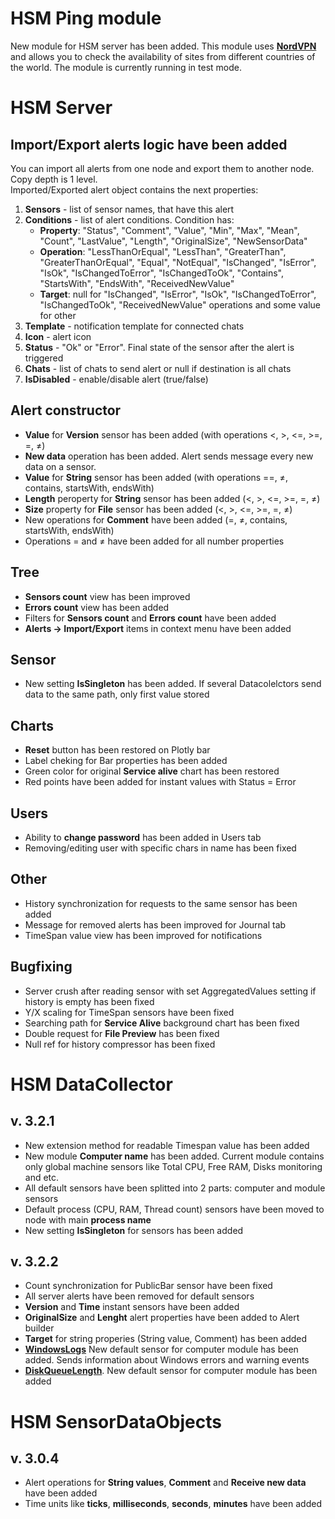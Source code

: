 # HSM Ping module
New module for HSM server has been added. This module uses [**NordVPN**](https://nordvpn.com/) and allows you to check the availability of sites from different countries of the world. The module is currently running in test mode.

# HSM Server

## Import/Export alerts logic have been added
You can import all alerts from one node and export them to another node. Copy depth is 1 level.  
Imported/Exported alert object contains the next properties:
1. **Sensors** - list of sensor names, that have this alert
2. **Conditions** - list of alert conditions. Condition has:
    - **Property**: "Status", "Comment", "Value", "Min", "Max", "Mean", "Count", "LastValue", "Length", "OriginalSize", "NewSensorData"
    - **Operation**: "LessThanOrEqual", "LessThan", "GreaterThan", "GreaterThanOrEqual", "Equal", "NotEqual", "IsChanged", "IsError", "IsOk", "IsChangedToError", "IsChangedToOk", "Contains", "StartsWith", "EndsWith", "ReceivedNewValue"
    - **Target**: null for "IsChanged", "IsError", "IsOk", "IsChangedToError", "IsChangedToOk", "ReceivedNewValue" operations and some value for other
3. **Template** - notification template for connected chats
4. **Icon** - alert icon
5. **Status** - "Ok" or "Error". Final state of the sensor after the alert is triggered
6. **Chats** - list of chats to send alert or null if destination is all chats
7. **IsDisabled** - enable/disable alert (true/false)

## Alert constructor
* **Value** for **Version** sensor has been added (with operations <, >, <=, >=, =, ≠)
* **New data** operation has been added. Alert sends message every new data on a sensor.
* **Value** for **String** sensor has been added (with operations ==, ≠, contains, startsWith, endsWith)
* **Length** peroperty for **String** sensor has been added (<, >, <=, >=, =, ≠)
* **Size** property for **File** sensor has been added (<, >, <=, >=, =, ≠)
* New operations for **Comment** have been added (=, ≠, contains, startsWith, endsWith)
* Operations = and ≠ have been added for all number properties

## Tree
* **Sensors count** view has been improved
* **Errors count** view has been added
* Filters for **Sensors count** and **Errors count** have been added
* **Alerts -> Import/Export** items in context menu have been added

## Sensor
* New setting **IsSingleton** has been added. If several Datacolelctors send data to the same path, only first value stored

## Charts
* **Reset** button has been restored on Plotly bar
* Label cheking for Bar properties has been added
* Green color for original **Service alive** chart has been restored 
* Red points have been added for instant values with Status = Error

## Users
* Ability to **change password** has been added in Users tab
* Removing/editing user with specific chars in name has been fixed 

## Other
* History synchronization for requests to the same sensor has been added
* Message for removed alerts has been improved for Journal tab
* TimeSpan value view has been improved for notifications

## Bugfixing
* Server crush after reading sensor with set AggregatedValues setting if history is empty has been fixed
* Y/X scaling for TimeSpan sensors have been fixed
* Searching path for **Service Alive** background chart has been fixed
* Double request for **File Preview** has been fixed
* Null ref for history compressor has been fixed


# HSM DataCollector 

## v. 3.2.1
* New extension method for readable Timespan value has been added
* New module **Computer name** has been added. Current module contains only global machine sensors like Total CPU, Free RAM, Disks monitoring and etc.
* All default sensors have been splitted into 2 parts: computer and module sensors
* Default process (CPU, RAM, Thread count) sensors have been moved to node with main **process name**
* New setting **IsSingleton** for sensors has been added

## v. 3.2.2
* Count synchronization for PublicBar sensor have been fixed
* All server alerts have been removed for default sensors
* **Version** and **Time** instant sensors have been added
* **OriginalSize** and **Lenght** alert properties have been added to Alert builder
* **Target** for string properies (String value, Comment) has been added
* [**WindowsLogs**](https://github.com/SoftFx/Hierarchical-Sensor-Monitoring/wiki/DefaultSensor.-Windows-logs) New default sensor for computer module has been added. Sends information about Windows errors and warning events
* [**DiskQueueLength**](https://github.com/SoftFx/Hierarchical-Sensor-Monitoring/wiki/DefaultSensor.-DiskQueueLength). New default sensor for computer module has been added


# HSM SensorDataObjects

## v. 3.0.4
* Alert operations for **String values**, **Comment** and **Receive new data** have been added
* Time units like **ticks**, **milliseconds**, **seconds**, **minutes** have been added